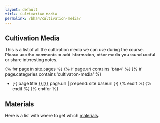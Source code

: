 ```yaml
---
layout: default
title: Cultivation Media
permalink: /bha4/cultivation-media/
---
```


## Cultivation Media

This is a list of all the cultivation media we can use during the course. Please use the comments to add information, other media you found useful or share interesting notes.

{% for page in site.pages %}
{% if page.url contains 'bha4' %}
	{% if page.categories contains 'cultivation-media' %}
* [{{ page.title }}]({{ page.url | prepend: site.baseurl }})
	{% endif %}
{% endif %}
{% endfor %}

## Materials

Here is a list with where to get which [materials](/bha4/cultivation-media/materials.md).